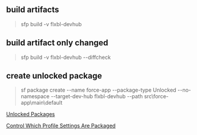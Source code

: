 
## build artifacts

> sfp build -v flxbl-devhub

## build artifact only changed

> sfp build -v flxbl-devhub --diffcheck

## create unlocked package

> sf package create --name force-app --package-type Unlocked  --no-namespace --target-dev-hub flxbl-devhub --path src\force-app\main\default


[Unlocked Packages](https://developer.salesforce.com/docs/atlas.en-us.sfdx_dev.meta/sfdx_dev/sfdx_dev_unlocked_pkg_intro.htm)

[Control Which Profile Settings Are Packaged](https://help.salesforce.com/s/articleView?id=release-notes.rn_packaging_scope_profiles.htm&release=248&type=5)
